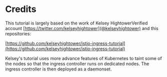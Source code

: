 # Credits

This tutorial is largely based on the work of Kelsey HightowerVerified account [https://twitter.com/kelseyhightower](@kelseyhightower) and this repositories:

[https://github.com/kelseyhightower/istio-ingress-tutorial](https://github.com/kelseyhightower/istio-ingress-tutorial)

Kelsey's tutorial uses more advance features of Kubernetes to taint some of the nodes so that the ingress controller runs on dedicated nodes.  The ingress controller is then deployed as a daemonset.
